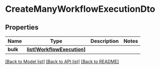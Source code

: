 # CreateManyWorkflowExecutionDto

## Properties
Name | Type | Description | Notes
------------ | ------------- | ------------- | -------------
**bulk** | [**list[WorkflowExecution]**](WorkflowExecution.md) |  | 

[[Back to Model list]](../README.md#documentation-for-models) [[Back to API list]](../README.md#documentation-for-api-endpoints) [[Back to README]](../README.md)

